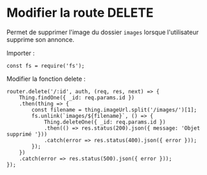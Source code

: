 # Modifier la route DELETE

Permet de supprimer l'image du dossier ```images``` lorsque l'utilisateur supprime son annonce.

Importer : 

```const fs = require('fs');```

Modifier la fonction delete :

```
router.delete('/:id', auth, (req, res, next) => {
    Thing.findOne({ _id: req.params.id })
    .then(thing => {
        const filename = thing.imageUrl.split('/images/')[1];
        fs.unlink(`images/${filename}`, () => {
            Thing.deleteOne({ _id: req.params.id })
            .then(() => res.status(200).json({ message: 'Objet supprimé '}))
            .catch(error => res.status(400).json({ error }));
        });
    })
    .catch(error => res.status(500).json({ error }));
});
```